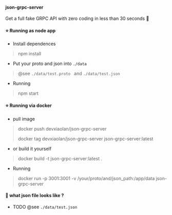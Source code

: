 #### json-grpc-server

Get a full fake GRPC API with zero coding in less than 30 seconds 🤡 

#### ⭐️ Running as node app

- Install dependences

> npm install

- Put your proto and json into `./data`

> @see `./data/test.proto ` and `./data/test.json`

- Running

> npm start

#### ⭐️ Running via docker

- pull image

> docker push devxiaolan/json-grpc-server
>
> docker tag devxiaolan/json-grpc-server json-grpc-server:latest

- or build it yourself

> docker build -t json-grpc-server:latest .

- Running

> docker run -p 3001:3001 -v /your/proto/and/json_path:/app/data json-grpc-server
> 

#### 🤔 what json file looks like ?

- TODO @see `./data/test.json`